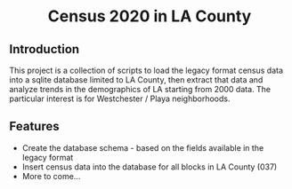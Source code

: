 <h1 align="center">Census 2020 in LA County</h1>

## Introduction

This project is a collection of scripts to load the legacy format
census data into a sqlite database limited to LA County, then extract
that data and analyze trends in the demographics of LA starting from 2000
data.  The particular interest is for Westchester / Playa neighborhoods.

## Features

* Create the database schema - based on the fields available in the legacy format
* Insert census data into the database for all blocks in LA County (037)
* More to come...
